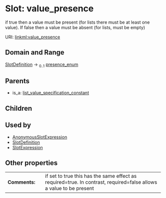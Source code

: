 
# Slot: value_presence

if true then a value must be present (for lists there must be at least one value). If false then a value must be absent (for lists, must be empty)

URI: [linkml:value_presence](https://w3id.org/linkml/value_presence)


## Domain and Range

[SlotDefinition](SlotDefinition.md) &#8594;  <sub>0..1</sub> [presence_enum](presence_enum.md)

## Parents

 *  is_a: [list_value_specification_constant](list_value_specification_constant.md)

## Children


## Used by

 * [AnonymousSlotExpression](AnonymousSlotExpression.md)
 * [SlotDefinition](SlotDefinition.md)
 * [SlotExpression](SlotExpression.md)

## Other properties

|  |  |  |
| --- | --- | --- |
| **Comments:** | | if set to true this has the same effect as required=true. In contrast, required=false allows a value to be present |